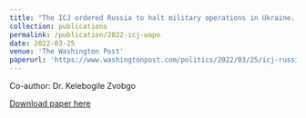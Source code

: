 ```yaml
---
title: "The ICJ ordered Russia to halt military operations in Ukraine. What comes next?"
collection: publications
permalink: /publication/2022-icj-wapo
date: 2022-03-25
venue: 'The Washington Post'
paperurl: 'https://www.washingtonpost.com/politics/2022/03/25/icj-russia-ukraine-international-law/'
---
```


Co-author: Dr. Kelebogile Zvobgo

[Download paper here](https://www.washingtonpost.com/politics/2022/03/25/icj-russia-ukraine-international-law/)
